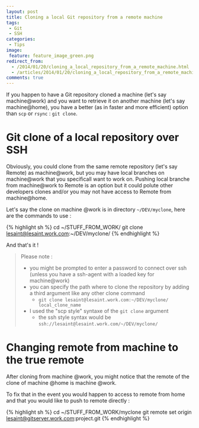 ```yaml
---
layout: post
title: Cloning a local Git repository from a remote machine
tags:
 - Git
 - SSH
categories:
 - Tips
image:
 feature: feature_image_green.png
redirect_from:
  - /2014/01/20/cloning_a_local_repository_from_a_remote_machine.html
  - /articles/2014/01/20/cloning_a_local_repository_from_a_remote_machine.html
comments: true
---
```


If you happen to have a Git repository cloned a machine (let's say machine@work) and you want to retrieve it on another machine (let's say machine@home),
you have a better (as in faster and more efficient) option than `scp` or `rsync` : `git clone`.


# Git clone of a local repository over SSH

Obviously, you could clone from the same remote repository (let's say Remote) as machine@work, but you may have local branches on machine@work that you specificall want to work on.
Pushing local branche from machine@work to Remote is an option but it could polute other developers clones and/or you may not have access to Remote from machine@home.

Let's say the clone on machine @work is in directory `~/DEV/myclone`, here are the commands to use :

{% highlight sh %}
cd ~/STUFF_FROM_WORK/
git clone lesaint@lesaint.work.com:~/DEV/myclone/
{% endhighlight %}

And that's it !

>Please note :
> 
> * you might be prompted to enter a password to connect over ssh (unless you have a ssh-agent with a loaded key for machine@work)
> * you can specify the path where to clone the repository by adding a third argument like any other clone command
>    - `git clone lesaint@lesaint.work.com:~/DEV/myclone/ local_clone_name`
> * I used the "scp style" syntaxe of the `git clone` argument
>   - the ssh style syntax would be `ssh://lesaint@lesaint.work.com/~/DEV/myclone/`

# Changing remote from machine to the true remote

After cloning from machine @work, you might notice that the remote of the clone of machine @home is machine @work.

To fix that in the event you would happen to access to remote from home and that you would like to push to remote directly :

{% highlight sh %}
cd ~/STUFF_FROM_WORK/myclone
git remote set origin lesaint@gitserver.work.com:project.git
{% endhighlight %}

